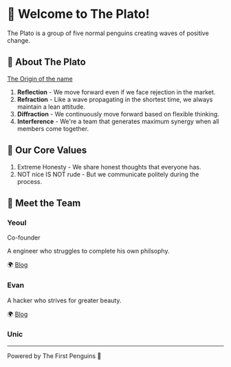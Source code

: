 # 👋 Welcome to The Plato!

The Plato is a group of five normal penguins creating waves of positive change. 

## 🐧 About The Plato

[The Origin of the name](https://blog.yeoul.io/2024/03/30/platonic-fold.html)
1. **Reflection** - We move forward even if we face rejection in the market.
2. **Refraction** - Like a wave propagating in the shortest time, we always maintain a lean attitude.
3. **Diffraction** - We continuously move forward based on flexible thinking.
4. **Interference** - We're a team that generates maximum synergy when all members come together.

## 📌 Our Core Values

1. Extreme Honesty - We share honest thoughts that everyone has.
2. NOT nice IS NOT rude - But we communicate politely during the process.

## 👥 Meet the Team

### Yeoul

Co-founder

A engineer who struggles to complete his own philsophy.

🌍 [Blog](https://sckimynwa.github.io)

### Evan

A hacker who strives for greater beauty.

🌍 [Blog](https://freshlog.io)


### Unic

---
Powered by The First Penguins 🐧 
